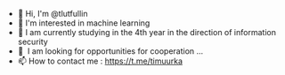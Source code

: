 - 👋 Hi, I'm @tlutfullin
- 👀 I'm interested in machine learning
- 🌱 I am currently studying in the 4th year in the direction of information security
- 💞 ️ I am looking for opportunities for cooperation ...
- 📫 How to contact me : https://t.me/timuurka
